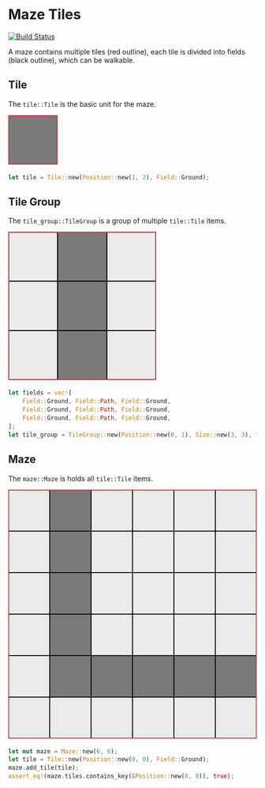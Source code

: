 # Maze Tiles

[![Build Status](https://travis-ci.org/marcbreitung/maze-tiles-rust.svg?branch=master)](https://travis-ci.org/marcbreitung/maze-tiles-rust)

A maze contains multiple tiles (red outline), each tile is divided into fields (black outline), which can be walkable. 

## Tile 

The ``tile::Tile`` is the basic unit for the maze.

![a tile](tile.svg)

```rust
let tile = Tile::new(Position::new(1, 2), Field::Ground);
```

## Tile Group

The ``tile_group::TileGroup`` is a group of multiple ``tile::Tile`` items.

![a tile group](tile_group.svg)

```rust
let fields = vec![
    Field::Ground, Field::Path, Field::Ground,
    Field::Ground, Field::Path, Field::Ground,
    Field::Ground, Field::Path, Field::Ground,
];
let tile_group = TileGroup::new(Position::new(0, 1), Size::new(3, 3), fields);
```

## Maze

The ``maze::Maze`` is holds all ``tile::Tile`` items.

![a maze](maze.svg)

```rust
let mut maze = Maze::new(6, 6);
let tile = Tile::new(Position::new(0, 0), Field::Ground);
maze.add_tile(tile);
assert_eq!(maze.tiles.contains_key(&Position::new(0, 0)), true);
```